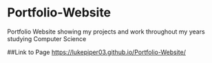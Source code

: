 # Portfolio-Website
Portfolio Website showing my projects and work throughout my years studying Computer Science

##Link to Page
https://lukepiper03.github.io/Portfolio-Website/
